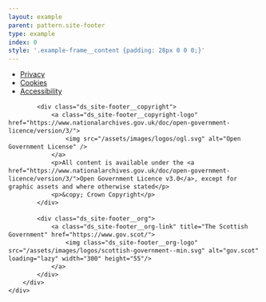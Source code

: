 ```yaml
---
layout: example
parent: pattern.site-footer
type: example
index: 0
style: '.example-frame__content {padding: 28px 0 0 0;}'
---
```


<footer class="ds_site-footer">
    <div class="ds_wrapper">
        <div class="ds_site-footer__content">
            <ul class="ds_site-footer__site-items">
                <li class="ds_site-items__item">
                    <a href="#">Privacy</a>
                </li>
                <li class="ds_site-items__item">
                    <a href="#">Cookies</a>
                </li>
                <li class="ds_site-items__item">
                    <a href="#">Accessibility</a>
                </li>
            </ul>

            <div class="ds_site-footer__copyright">
                <a class="ds_site-footer__copyright-logo" href="https://www.nationalarchives.gov.uk/doc/open-government-licence/version/3/">
                    <img src="/assets/images/logos/ogl.svg" alt="Open Government License" />
                </a>
                <p>All content is available under the <a href="https://www.nationalarchives.gov.uk/doc/open-government-licence/version/3/">Open Government Licence v3.0</a>, except for graphic assets and where otherwise stated</p>
                <p>&copy; Crown Copyright</p>
            </div>

            <div class="ds_site-footer__org">
                <a class="ds_site-footer__org-link" title="The Scottish Government" href="https://www.gov.scot/">
                    <img class="ds_site-footer__org-logo" src="/assets/images/logos/scottish-government--min.svg" alt="gov.scot" loading="lazy" width="300" height="55"/>
                </a>
            </div>
        </div>
    </div>
</footer>
